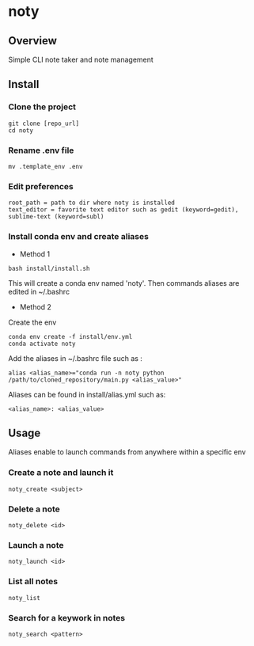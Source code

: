 # noty

## Overview
Simple CLI note taker and note management 

## Install

### Clone the project
```
git clone [repo_url]
cd noty
```

### Rename .env file
```
mv .template_env .env
```

### Edit preferences
```
root_path = path to dir where noty is installed  
text_editor = favorite text editor such as gedit (keyword=gedit), sublime-text (keyword=subl)
```

### Install conda env and create aliases
- Method 1
```
bash install/install.sh 
```

This will create a conda env named 'noty'. Then commands aliases are edited in ~/.bashrc  

- Method 2  

Create the env
```
conda env create -f install/env.yml
conda activate noty
```

Add the aliases in ~/.bashrc file such as :  
```
alias <alias_name>="conda run -n noty python /path/to/cloned_repository/main.py <alias_value>"
```

Aliases can be found in install/alias.yml such as:
```
<alias_name>: <alias_value>
```

## Usage
Aliases enable to launch commands from anywhere within a specific env

### Create a note and launch it
```
noty_create <subject>
```

### Delete a note
```
noty_delete <id>
```

### Launch a note
```
noty_launch <id>
```

### List all notes
```
noty_list
```

### Search for a keywork in notes
```
noty_search <pattern>
```
